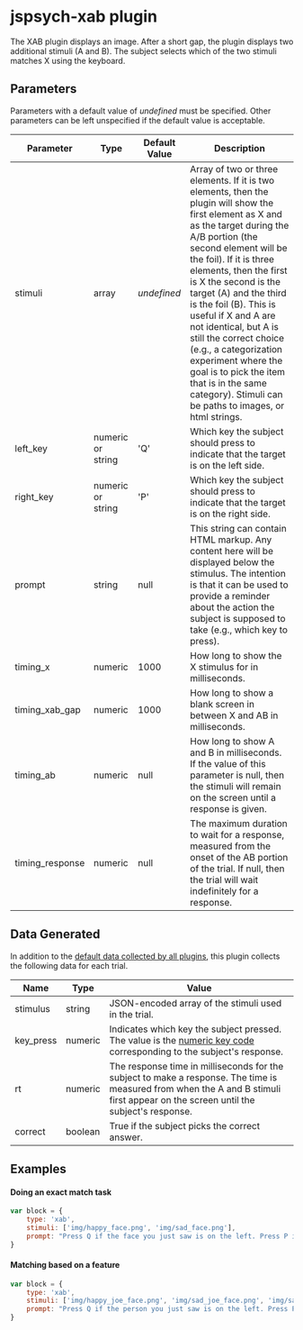 # jspsych-xab plugin

The XAB plugin displays an image. After a short gap, the plugin displays two additional stimuli (A and B). The subject selects which of the two stimuli matches X using the keyboard.

## Parameters

Parameters with a default value of *undefined* must be specified. Other parameters can be left unspecified if the default value is acceptable.

Parameter | Type | Default Value | Description
----------|------|---------------|------------
stimuli | array | *undefined* | Array of two or three elements. If it is two elements, then the plugin will show the first element as X and as the target during the A/B portion (the second element will be the foil). If it is three elements, then the first is X the second is the target (A) and the third is the foil (B). This is useful if X and A are not identical, but A is still the correct choice (e.g., a categorization experiment where the goal is to pick the item that is in the same category). Stimuli can be paths to images, or html strings.
left_key | numeric or string | 'Q' | Which key the subject should press to indicate that the target is on the left side.
right_key | numeric or string | 'P' | Which key the subject should press to indicate that the target is on the right side.
prompt | string | null | This string can contain HTML markup. Any content here will be displayed below the stimulus. The intention is that it can be used to provide a reminder about the action the subject is supposed to take (e.g., which key to press).
timing_x | numeric | 1000 | How long to show the X stimulus for in milliseconds.
timing_xab_gap | numeric | 1000 | How long to show a blank screen in between X and AB in milliseconds.
timing_ab | numeric | null | How long to show A and B in milliseconds. If the value of this parameter is null, then the stimuli will remain on the screen until a response is given.
timing_response | numeric | null | The maximum duration to wait for a response, measured from the onset of the AB portion of the trial. If null, then the trial will wait indefinitely for a response.

## Data Generated

In addition to the [default data collected by all plugins](overview#datacollectedbyplugins), this plugin collects the following data for each trial.

Name | Type | Value
-----|------|------
stimulus | string | JSON-encoded array of the stimuli used in the trial.
key_press | numeric | Indicates which key the subject pressed. The value is the [numeric key code](http://www.cambiaresearch.com/articles/15/javascript-char-codes-key-codes) corresponding to the subject's response.
rt | numeric | The response time in milliseconds for the subject to make a response. The time is measured from when the A and B stimuli first appear on the screen until the subject's response.
correct | boolean | True if the subject picks the correct answer.

## Examples

#### Doing an exact match task

```javascript
var block = {
	type: 'xab',
	stimuli: ['img/happy_face.png', 'img/sad_face.png'],
	prompt: "Press Q if the face you just saw is on the left. Press P if the face you just saw is on the right."
}
```

#### Matching based on a feature

```javascript
var block = {
	type: 'xab',
	stimuli: ['img/happy_joe_face.png', 'img/sad_joe_face.png', 'img/sad_fred_face.png'],
	prompt: "Press Q if the person you just saw is on the left. Press P if the person you just saw is on the right."
}
```
